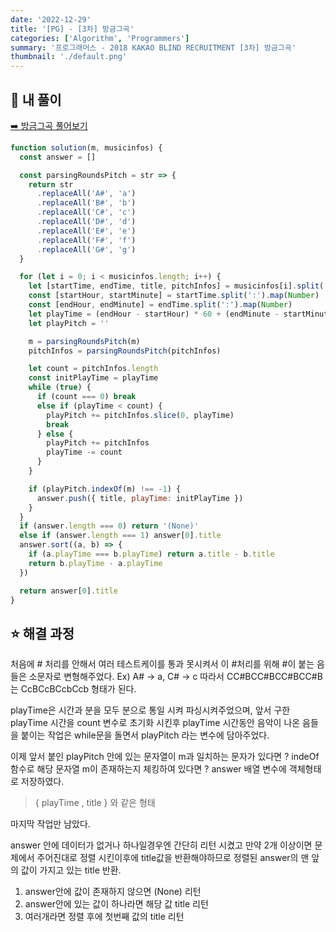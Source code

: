 ```yaml
---
date: '2022-12-29'
title: '[PG] - [3차] 방금그곡'
categories: ['Algorithm', 'Programmers']
summary: '프로그래머스 - 2018 KAKAO BLIND RECRUITMENT [3차] 방금그곡'
thumbnail: './default.png'
---
```


## 📜 내 풀이

[➡️ 방금그곡 풀어보기](https://school.programmers.co.kr/learn/courses/30/lessons/17683)

```javascript
function solution(m, musicinfos) {
  const answer = []

  const parsingRoundsPitch = str => {
    return str
      .replaceAll('A#', 'a')
      .replaceAll('B#', 'b')
      .replaceAll('C#', 'c')
      .replaceAll('D#', 'd')
      .replaceAll('E#', 'e')
      .replaceAll('F#', 'f')
      .replaceAll('G#', 'g')
  }

  for (let i = 0; i < musicinfos.length; i++) {
    let [startTime, endTime, title, pitchInfos] = musicinfos[i].split(',')
    const [startHour, startMinute] = startTime.split(':').map(Number)
    const [endHour, endMinute] = endTime.split(':').map(Number)
    let playTime = (endHour - startHour) * 60 + (endMinute - startMinute)
    let playPitch = ''

    m = parsingRoundsPitch(m)
    pitchInfos = parsingRoundsPitch(pitchInfos)

    let count = pitchInfos.length
    const initPlayTime = playTime
    while (true) {
      if (count === 0) break
      else if (playTime < count) {
        playPitch += pitchInfos.slice(0, playTime)
        break
      } else {
        playPitch += pitchInfos
        playTime -= count
      }
    }

    if (playPitch.indexOf(m) !== -1) {
      answer.push({ title, playTime: initPlayTime })
    }
  }
  if (answer.length === 0) return '(None)'
  else if (answer.length === 1) answer[0].title
  answer.sort((a, b) => {
    if (a.playTime === b.playTime) return a.title - b.title
    return b.playTime - a.playTime
  })

  return answer[0].title
}
```

## ⭐️ 해결 과정

처음에 # 처리를 안해서 여러 테스트케이를 통과 못시켜서 이 #처리를 위해 #이 붙는 음들은 소문자로 변형해주었다. Ex) A# → a, C# → c 따라서 CC#BCC#BCC#BCC#B는 CcBCcBCcbCcb 형태가 된다.

playTime은 시간과 분을 모두 분으로 통일 시켜 파싱시켜주었으며, 앞서 구한 playTime 시간을 count 변수로 초기화 시킨후 playTime 시간동안 음악이 나온 음들을 붙이는 작업은 while문을 돌면서 playPitch 라는 변수에 담아주었다.

이제 앞서 붙인 playPitch 안에 있는 문자열이 m과 일치하는 문자가 있다면 ? indeOf 함수로 해당 문자열 m이 존재하는지 체킹하여 있다면 ? answer 배열 변수에 객체형태로 저장하였다.

> { playTime , title } 와 같은 형태

마지막 작업만 남았다.

answer 안에 데이터가 없거나 하나일경우엔 간단히 리턴 시켰고 만약 2개 이상이면 문제에서 주어진대로 정렬 시킨이후에 title값을 반환해야하므로 정렬된 answer의 맨 앞의 값이 가지고 있는 title 반환.

1. answer안에 값이 존재하지 않으면 (None) 리턴
2. answer안에 있는 값이 하나라면 해당 값 title 리턴
3. 여러개라면 정렬 후에 첫번째 값의 title 리턴
